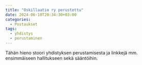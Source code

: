 ```yaml
---
title: "Oskillaatio ry perustettu"
date: 2024-06-10T20:34:30+03:00
categories:
  - Postaukset
tags:
  - yhdistys
  - perustaminen
---
```


Tähän hieno stoori yhdistyksen perustamisesta ja linkkejä mm. ensimmäiseen hallitukseen sekä sääntöihin.


<!-- Check out the [Jekyll docs][jekyll-docs] for more info on how to get the most out of Jekyll. File all bugs/feature requests at [Jekyll’s GitHub repo][jekyll-gh]. If you have questions, you can ask them on [Jekyll Talk][jekyll-talk].

[jekyll-docs]: https://jekyllrb.com/docs/home
[jekyll-gh]:   https://github.com/jekyll/jekyll
[jekyll-talk]: https://talk.jekyllrb.com/ -->
